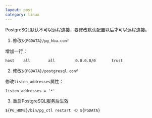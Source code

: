 ```yaml
---
layout: post
category: linux
---
```


PostgreSQL默认不可以远程连接，要修改默认配置以后才可以远程连接。

1. 修改`${PGDATA}/pg_hba.conf`

增加一行：

`host    all        all         0.0.0.0/0       trust`

2. 修改`${PGDATA}/postgresql.conf`

修改`listen_addresses`属性：

`listen_addresses = '*'`

3. 重启PostgreSQL服务后生效

`${PG_HOME}/bin/pg_ctl restart -D ${PGDATA}`